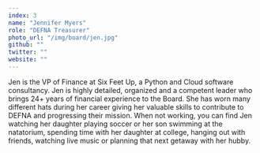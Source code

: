 ```yaml
---
index: 3
name: "Jennifer Myers"
role: "DEFNA Treasurer"
photo_url: "/img/board/jen.jpg"
github: ""
twitter: ""
website: ""
---
```


Jen is the VP of Finance at Six Feet Up, a Python and Cloud software consultancy.  Jen is highly detailed, organized and a competent leader who brings 24+ years of financial experience to the Board.  She has worn many different hats during her career giving her valuable skills to contribute to DEFNA and progressing their mission.  When not working, you can find Jen watching her daughter playing soccer or her son swimming at the natatorium, spending time with her daughter at college, hanging out with friends, watching live music or planning that next getaway with her hubby.
